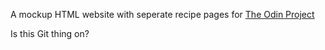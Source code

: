 A mockup HTML website with seperate recipe pages for <a href="https://www.theodinproject.com/paths/foundations/courses/foundations/lessons/recipes">The Odin Project</a>
<p>Is this Git thing on?</p>